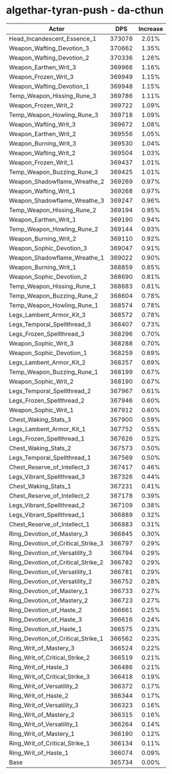 # algethar-tyran-push - da-cthun
| Actor | DPS | Increase |
|---|:---:|:---:|
|Head_Incandescent_Essence_1|373078|2.01%|
|Weapon_Wafting_Devotion_3|370662|1.35%|
|Weapon_Wafting_Devotion_2|370336|1.26%|
|Weapon_Earthen_Writ_3|369966|1.16%|
|Weapon_Frozen_Writ_3|369949|1.15%|
|Weapon_Wafting_Devotion_1|369948|1.15%|
|Temp_Weapon_Hissing_Rune_3|369786|1.11%|
|Weapon_Frozen_Writ_2|369722|1.09%|
|Temp_Weapon_Howling_Rune_3|369718|1.09%|
|Weapon_Wafting_Writ_3|369672|1.08%|
|Weapon_Earthen_Writ_2|369556|1.05%|
|Weapon_Burning_Writ_3|369530|1.04%|
|Weapon_Wafting_Writ_2|369504|1.03%|
|Weapon_Frozen_Writ_1|369437|1.01%|
|Temp_Weapon_Buzzing_Rune_3|369425|1.01%|
|Weapon_Shadowflame_Wreathe_2|369269|0.97%|
|Weapon_Wafting_Writ_1|369268|0.97%|
|Weapon_Shadowflame_Wreathe_3|369247|0.96%|
|Temp_Weapon_Hissing_Rune_2|369194|0.95%|
|Weapon_Earthen_Writ_1|369190|0.94%|
|Temp_Weapon_Howling_Rune_2|369144|0.93%|
|Weapon_Burning_Writ_2|369110|0.92%|
|Weapon_Sophic_Devotion_3|369047|0.91%|
|Weapon_Shadowflame_Wreathe_1|369022|0.90%|
|Weapon_Burning_Writ_1|368859|0.85%|
|Weapon_Sophic_Devotion_2|368690|0.81%|
|Temp_Weapon_Hissing_Rune_1|368683|0.81%|
|Temp_Weapon_Buzzing_Rune_2|368604|0.78%|
|Temp_Weapon_Howling_Rune_1|368574|0.78%|
|Legs_Lambent_Armor_Kit_3|368572|0.78%|
|Legs_Temporal_Spellthread_3|368407|0.73%|
|Legs_Frozen_Spellthread_3|368296|0.70%|
|Weapon_Sophic_Writ_3|368288|0.70%|
|Weapon_Sophic_Devotion_1|368259|0.69%|
|Legs_Lambent_Armor_Kit_2|368257|0.69%|
|Temp_Weapon_Buzzing_Rune_1|368199|0.67%|
|Weapon_Sophic_Writ_2|368190|0.67%|
|Legs_Temporal_Spellthread_2|367967|0.61%|
|Legs_Frozen_Spellthread_2|367946|0.60%|
|Weapon_Sophic_Writ_1|367912|0.60%|
|Chest_Waking_Stats_3|367900|0.59%|
|Legs_Lambent_Armor_Kit_1|367752|0.55%|
|Legs_Frozen_Spellthread_1|367626|0.52%|
|Chest_Waking_Stats_2|367573|0.50%|
|Legs_Temporal_Spellthread_1|367569|0.50%|
|Chest_Reserve_of_Intellect_3|367417|0.46%|
|Legs_Vibrant_Spellthread_3|367326|0.44%|
|Chest_Waking_Stats_1|367231|0.41%|
|Chest_Reserve_of_Intellect_2|367178|0.39%|
|Legs_Vibrant_Spellthread_2|367109|0.38%|
|Legs_Vibrant_Spellthread_1|366889|0.32%|
|Chest_Reserve_of_Intellect_1|366883|0.31%|
|Ring_Devotion_of_Mastery_3|366845|0.30%|
|Ring_Devotion_of_Critical_Strike_3|366797|0.29%|
|Ring_Devotion_of_Versatility_3|366794|0.29%|
|Ring_Devotion_of_Critical_Strike_2|366782|0.29%|
|Ring_Devotion_of_Versatility_1|366781|0.29%|
|Ring_Devotion_of_Versatility_2|366752|0.28%|
|Ring_Devotion_of_Mastery_1|366733|0.27%|
|Ring_Devotion_of_Mastery_2|366723|0.27%|
|Ring_Devotion_of_Haste_2|366661|0.25%|
|Ring_Devotion_of_Haste_3|366616|0.24%|
|Ring_Devotion_of_Haste_1|366575|0.23%|
|Ring_Devotion_of_Critical_Strike_1|366562|0.23%|
|Ring_Writ_of_Mastery_3|366524|0.22%|
|Ring_Writ_of_Critical_Strike_2|366519|0.21%|
|Ring_Writ_of_Haste_3|366486|0.21%|
|Ring_Writ_of_Critical_Strike_3|366418|0.19%|
|Ring_Writ_of_Versatility_2|366372|0.17%|
|Ring_Writ_of_Haste_2|366344|0.17%|
|Ring_Writ_of_Versatility_3|366323|0.16%|
|Ring_Writ_of_Mastery_2|366315|0.16%|
|Ring_Writ_of_Versatility_1|366264|0.14%|
|Ring_Writ_of_Mastery_1|366190|0.12%|
|Ring_Writ_of_Critical_Strike_1|366134|0.11%|
|Ring_Writ_of_Haste_1|366074|0.09%|
|Base|365734|0.00%|
